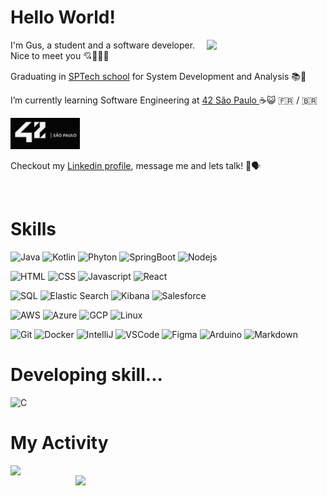 # Hello World!

<img width="190px" align="right" src="/assets/img/maingif.gif">

I'm Gus, a student and a software developer. Nice to meet you 💘👨‍💻🍵

Graduating in <a target="_blank" href="https://www.sptech.school/">SPTech school</a> for System Development and Analysis 📚🌱 

I’m currently learning Software Engineering at <a href="https://www.42sp.org.br/"> 42 São Paulo </a> ☕😺 🇫🇷 / 🇧🇷 

<img src="/assets/img/icon42sp.png" height=50>


Checkout my <a target="_blank" href="https://www.linkedin.com/in/gustavooliveiraaa/"> Linkedin profile</a>, message me and lets talk! 🐶🗣️

&emsp;

# Skills
![Java](https://img.shields.io/badge/Java-ed1515?style=for-the-badge) ![Kotlin](https://img.shields.io/badge/Kotlin-ae35e6?style=for-the-badge&labelColor=232F3E&logo=kotlin&logoColor=ae35e6) ![Phyton](https://img.shields.io/badge/python-3670A0?style=for-the-badge&logo=python&logoColor=ffdd54) ![SpringBoot](https://img.shields.io/badge/SpringBoot-6DB33F?style=for-the-badge&labelColor=232F3E&logo=springboot&logoColor=6DB33F) ![Nodejs](https://img.shields.io/badge/Nodejs-3C873A?style=for-the-badge&labelColor=black&logo=nodedotjs&logoColor=3C873A)

![HTML](https://img.shields.io/badge/HTML-E34F26?style=for-the-badge&logo=html5&logoColor=white) ![CSS](https://img.shields.io/badge/CSS-1572B6?style=for-the-badge&logo=css3&logoColor=white) ![Javascript](https://img.shields.io/badge/Javascript-F0DB4F?style=for-the-badge&labelColor=black&logo=javascript&logoColor=F0DB4F) ![React](https://img.shields.io/badge/-React-61DBFB?style=for-the-badge&labelColor=black&logo=react&logoColor=61DBFB)

![SQL](https://img.shields.io/badge/sql-4479A1?style=for-the-badge&labelColor=white&logo=mysql&logoColor=4479A1) ![Elastic Search](https://img.shields.io/badge/elastic-yellow?style=for-the-badge&logo=elasticsearch&labelColor=232F3E) ![Kibana](https://img.shields.io/badge/kibana-cyan?style=for-the-badge&logo=kibana&labelColor=232F3E) ![Salesforce](https://img.shields.io/badge/Salesforce-00A1E0?style=for-the-badge&logo=salesforce&logoColor=white)

![AWS](https://img.shields.io/badge/AWS-FF9900?style=for-the-badge&labelColor=232F3E&logo=amazon-web-services&logoColor=FF9900) ![Azure](https://img.shields.io/badge/Azure-0080ff?style=for-the-badge) ![GCP](https://img.shields.io/badge/google_cloud_plataform-4285F4?style=for-the-badge&labelColor=white&logo=google-cloud&logoColor=4285F4) ![Linux](https://img.shields.io/badge/Linux-black?style=for-the-badge&logo=linux&labelColor=FCC624&logoColor=black) 

![Git](https://img.shields.io/badge/Git-F05032?style=for-the-badge&logo=git&logoColor=white) ![Docker](https://img.shields.io/badge/Docker-2496ED?style=for-the-badge&logo=docker&logoColor=white) ![IntelliJ](https://img.shields.io/badge/Intellij_IDEA-black?style=for-the-badge&logo=intellij-idea&logoColor=white) ![VSCode](https://img.shields.io/badge/vs_code-0078d7?style=for-the-badge&logo=visual%20studio&logoColor=white) ![Figma](https://img.shields.io/badge/Figma-black?style=for-the-badge&logo=figma&logoColor=white) ![Arduino](https://img.shields.io/badge/Arduino-white?style=for-the-badge&logo=arduino&logoColor=00878F) ![Markdown](https://img.shields.io/badge/Markdown-000000?style=for-the-badge&logo=markdown&logoColor=white)

# Developing skill...

 ![C](https://img.shields.io/badge/C_Languague-A8B9CC?style=for-the-badge&labelColor=white&logo=c&logoColor=A8B9CC)

# My Activity

<a href="https://wakatime.com"><img width="400px" align="left" src="https://wakatime.com/share/@4ca7ada9-d058-4862-aa73-c5a1f1330813/064121c3-4b6d-436f-9849-5fe45c209f31.png" /></a>
<a href="https://wakatime.com"><img width="400px" align="right" src="https://wakatime.com/share/@4ca7ada9-d058-4862-aa73-c5a1f1330813/fa8e7005-3a5f-4112-a2c0-5bb0c8eedb20.png" /></a>
